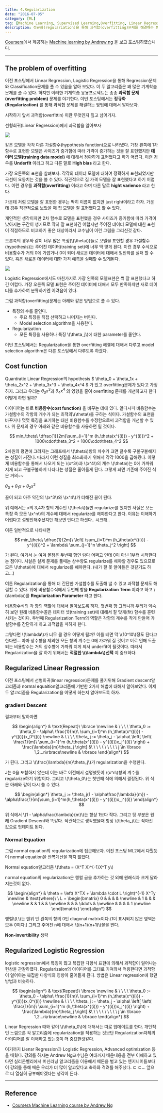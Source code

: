 ```yaml
---
title: 4.Regularization
date: "2016-07-05"
category: [ML]
tag: [Machine Learning, Supervised Learning,Overfitting, Linear Regression, Logistic Regression, Regularization]
description: 정규화(regulariation)을 통해 과적합(overfitting)문제를 해결하는 방법에 대해서 알아보자.
---
```


[Coursera](https://www.coursera.org/)에서 제공하는 [Machine learning by Andrew ng](https://www.coursera.org/learn/machine-learning/) 을 보고 포스팅하였습니다.

---
## The problem of overfitting
이전 포스팅에서 Linear Regression, Logistic Regression을 통해 Regression문제와 Classification문제를 풀 수 있음을 알아 보았다. 이 두 알고리즘은 꽤 많은 기계학습 문제를 풀 수 있다. 하지만 이러한 기계학습 응용프로젝트는 종종 **과적합 문제(overfitting problem)** 문제를 야기한다. 이번 포스팅에서는 **정규화(Regularization)** 를 통해 과적합 문제를 해결하는 방법에 대해서 알아보자.

시작하기 앞서 과적합(overfittin) 이란 무엇인지 짚고 넘어가자.

선형회귀(Linear Regression)에서 과적합을 알아보자

![](/./ml4-0.png)

같은 모델을 각각 다른 가설함수(hypothesis function)으로 나타냈다. 가장 왼쪽에 1차함수로 표현한 모델은 사이즈가 증가함에 따라 가격이 증가하는 것을 잘 표현했지만 **데이터 모델(training data model)** 에 대해서 정확하게 표현했다고 하기 어렵다. 이런 경우를 **Underfit** 이라고 하고 다른 말로 **High bias** 라고 한다.

가장 오른쪽의 표현을 살펴보자. 각각의 데이터 모델에 대하여 정확하게 표현되었지만 곡선이 요동치는 것을 볼 수 있다. 직관적으로 집 가격 모델을 잘 표현했다고 하기 어렵다. 이런 경우를 **과적합(overfitting)** 이라고 하며 다른 말로 **hight varience** 라고 한다.

가운데 처럼 모델을 잘 표현한 경우는 딱히 이름이 없지만 just right이라고 하자. 가운데 경우 직관적으로 보았을 때 집 모델을 잘 표현했다고 할 수 있다.

개인적인 생각이지만 2차 함수로 모델을 표현했을 경우 사이즈가 증가함에 따라 가격이 낮아지는 구간이 생기므로 딱히 잘 표현하긴 어렵지만 주어진 데이터 모델에 대한 표현이 적절하므로 비교하기 좋은 대상이라서 교수님이 이런 그림을 그리신것 같다.

오른쪽의 경우와 같이 너무 많은 특징(\\(\theta\\))들로 모델을 표현할 경우 가설함수(hypothesis)는 주어진 데이터(training set)에 너무 딱 맞게 된다. 이런 경우 수식으로 비용함수가 거의 0에 가깝거나 0이 되며 새로운 데이터에 대해서 일반화를 실패 할 수 있다. 혹은 새로운 데이터에 대한 가격 예측을 실패할 수 있게된다.

![](/./ml4-1.png)

Logistic Regression에서도 마찬가지로 가장 왼쪽의 모델표현은 썩 잘 표현했다고 하긴 어렵다. 가장 오른쪽 모델 표현은 주어진 데이터에 대해서 모두 만족하지만 새로 데이터를 추가하여 분류하기엔 어려움이 있다.

그럼 과적합(overfitting)문제는 아래와 같은 방법으로 풀 수 있다.

 - 특징의 수를 줄인다.
   - 주요 특징을 직접 선택하고 나머지는 버린다.
   - Model selection algorithm을 사용한다.
 - Regularization
   - 모든 특징을 사용하나 특징 \\(\theta_j\\)에 대한 parameter를 줄인다.

이번 포스팅에서는 Regularization을 통한 overfitting 해결에 대해서 다루고 model selection algorithm은 다른 포스팅에서 다루도록 하겠다.

## Cost function

Quardratic Linear Regression의 hypothesis $ \theta_0 + \theta_1x + \theta_2x^2 + \theta_3x^3 + \theta_4x^4 $ 가 있고 overfitting문제가 있다고 가정하자. 그리고 우리는 $\theta_3x^3$과 $\theta_4x^4$ 의 영향을 줄여 overfitting 문제를 개선하고자 한다 어떻게 하면 될까?

아이디어는 바로 **비용함수(cost function)** 을 바꾸는 데에 있다. 알다시피 비용함수는 가설함수의 각항의 개수가 되는 최적의\\(\theta\\)를 구하는 식이다. 가설함수의 표현을 바꾸거나 몇몇 특징을 포기하는 대신 비용함수를 수정함으로써 과적합을 개선할 수 있다. 위 문제의 경우 아래와 같은 비용함수를 사용하면 될 것이다.

$$
min_\theta\ \dfrac{1}{2m}\sum_{i=1}^m (h_\theta(x^{(i)}) - y^{(i)})^2 + 1000\cdot\theta_3^2 + 1000\cdot\theta_4^2
$$

2차원의 평면에 그려지는 그래프에서 \\(\theta\\)항의 차수가 크면 클수록 구불구불해지는 성질이 커진다. 따라서 이런 성질을 최소화하기 위해서 각각 1000을 곱해줬다. 이렇게 비용함수를 통해서 나오게 되는 \\(x^3\\)과 \\(x^4\\)의 계수 \\(\theta\\)는 0에 가까워 지게 되고 구불구불하게 나타나는 성질은 줄어들게 된다. 그렇게 되면 기존에 주어진 식은 거의~~

$\theta_0 + \theta_1x + \theta_2x^2$

꼴이 되고 아주 약간의 \\(x^3\\)와 \\(x^4\\)가 더해진 꼴이 된다.

위 예에서는 x의 3,4차 항의 계수인 \\(\theta\\)들만 regularize를 했지만 사실은 모든 특징 즉 모든 \\(x^n\\)의 계수에 대해서 regularize를 해야한다고 한다. 이유는 이해하기 어렵다고 설명안해주셨지만 해보면 안다고 하셧다.. 시크해..

여튼 일반적으로 나타내면

$$
min_\theta\ \dfrac{1}{2m}\ \left[ \sum_{i=1}^m (h_\theta(x^{(i)}) - y^{(i)})^2 + \lambda\ \sum_{j=1}^n \theta_j^2 \right]
$$

가 된다. 여기서 눈 여겨 볼점은 두번째 항인 람다 어쩌고 인데 0이 아닌 1부터 시작한다는 점이다. 사실은 실제 문제를 풀때는 상수항도 regularize를 해야할 경우도 있으므로 모든 \\(\theta\\)에 대해서 regularize를 해야한다. (내가 잘 못 알아들은 것같기도 하고...)

여튼 Regularization을 통해 더 간단한 가설함수를 도출해 낼 수 있고 과적합 문제도 해결할 수 있다.
위에 비용함수식에서 두번째 항을 **Regularization Term** 이라고 하고 \\(\lambda\\)를 **Regularization Parameter** 라고 한다.

비용함수식의 각 항의 역할에 대해서 알아보도록 하자. 첫번째 항 그러니까 우리가 익숙히 보던 원래 비용함수꼴은 데이터 셋(training set)에 대해서 잘 맞게(fit) 함수를 훈련시키는 것이다. 두번째 Regularization Term의 역할은 각항의 계수를 작게 만들어 가설함수를 간단하게 하고 과적합을 피하게 한다.

그렇다면 \\(\lambda\\)가 너무 클 경우 어떻게 될까? 이를 테면 막 \\(10^10\\)정도 된다고한다면... 아마 상수항을 제외한 모든 항의 계수는 0에 가까워 질 것이고 이로 인해 도출되는 비용함수는 거의 상수항에 가까워 지게 되서 underfit이 될것이다. 따라서 Regularization을 잘 하기 위해서는 **적절한 \\(\lambda\\)선택** 이 중요하다.

## Regularized Linear Regression

이전 포스팅에서 선형회귀(linear regression)문제를 풀기위해 Gradient descent알고리즘과 normal equaition알고리즘에 기반한 2가지 해법에 대해서 알아보았다. 이제 두 알고리즘을 Regularization을 어떻게 하는지 알아보도록 하자.

### gradient Descent
결과부터 말하자면

$$
\begin{align*}
& \text{Repeat}\ \lbrace \newline
& \ \ \ \ \theta_0 := \theta_0 - \alpha\ \frac{1}{m}\ \sum_{i=1}^m (h_\theta(x^{(i)}) - y^{(i)})x_0^{(i)} \newline
& \ \ \ \ \theta_j := \theta_j - \alpha\ \left[ \left( \frac{1}{m}\ \sum_{i=1}^m (h_\theta(x^{(i)}) - y^{(i)})x_j^{(i)} \right) + \frac{\lambda}{m}\theta_j \right] &\ \ \ \ \ \ \ \ \ \ j \in \lbrace 1,2...n\rbrace\newline
& \rbrace
\end{align*}
$$

가 된다. 그리고 \\(\frac{\lambda}{m}\theta_j\\)가 regularization을 수행한다.

J는 0을 포함하지 않는데 이는 바로 이전에서 설명했듯이 \\(x^n\\)항의 계수를 regularize하기 위함이다. 그리고 \\(\theta_0\\)는 첫번째 식에 의해서 결정된다. 위 식은 아래와 같이 다시 쓸 수 있다.

$$
\begin{align*}
\theta_j := \theta_j(1 - \alpha\frac{\lambda}{m}) - \alpha\frac{1}{m}\sum_{i=1}^m(h_\theta(x^{(i)}) - y^{(i)})x_j^{(i)}
\end{align*}
$$

위 식에서 \\(1 - \alpha\frac{\lambda}{m}\\)는 항상 1보다 작다. 그리고 뒷 부분은 원래 Gradient Descent와 똑같다. 직관적으로 생각했을때 항상 \\(\theta_j\\)는 작아진 값으로 업데이트 된다.

### Normal Equation

그럼 normal equation의 regularization에 접근해보자. 이전 포스팅 ML2에서 다뤘듯이 normal equation을 반복계산을 하지 않았다.

Normal equation알고리즘  \\(\theta = (X^T X)^{-1}X^T y\\)

normal equation의 regularization은 행렬 곱을 추가하는 것 외에 원래식과 크게 달라지는것이 없다.


$$
\begin{align*}
& \theta = \left( X^TX + \lambda \cdot L \right)^{-1} X^Ty \newline
& \text{where}\ \ L =
\begin{bmatrix}
 0 & & & & \newline
 & 1 & & & \newline
 & & 1 & & \newline
 & & & \ddots & \newline
 & & & & 1 \newline
\end{bmatrix}
\end{align*}
$$

행렬\\(L\\)는 맨위 안 왼쪽의 항의 0인 diagonal matrix이다.(1이 표시되지 않은 영역은 모두 0이다.) 그리고 주어진 n에 대해서 \\((n+1)(n+1)\\)꼴을 띈다.


**Non-invertibility** 생략


## Regularized Logistic Regression

logistic regression에서 특징이 많고 복잡한 다항식 표현에 의해서 과적합이 일어나는 현상을 관찰하였다. Regularizaion의 아이디어를 그대로 가져와서 적용한다면 과적함이 일어아는 복잡한 다항식의 영향이 줄어들게 된다. 방법은 Linear regression에 했던 방법과 비슷하다.

$$
\begin{align*}
& \text{Repeat}\ \lbrace \newline
& \ \ \ \ \theta_0 := \theta_0 - \alpha\ \frac{1}{m}\ \sum_{i=1}^m (h_\theta(x^{(i)}) - y^{(i)})x_0^{(i)} \newline
& \ \ \ \ \theta_j := \theta_j - \alpha\ \left[ \left( \frac{1}{m}\ \sum_{i=1}^m (h_\theta(x^{(i)}) - y^{(i)})x_j^{(i)} \right) + \frac{\lambda}{m}\theta_j \right] &\ \ \ \ \ \ \ \ \ \ j \in \lbrace 1,2...n\rbrace\newline
& \rbrace
\end{align*}
$$

Linear Regression 때와 같이 \\(\theta_0\\)에 대해서는 따로 업데이트를 한다. 개인적인 느낌으론 각 알고리즘에 regularization을 적용하는 것보단 Regularization자체의 아이디어를 잘 이해하고 있는것이 더 중요한것같다.


여기까지 Lienar Regression과 Logistic Regression, Advanced optimization 등을 배웠다. 강의를 하시는 Andrew Ng교수님은 여태까지 배운내용을 전부 이해하고 있다면 실리콘벨리에서 머신러닝 알고리즘을 이용해서 떼돈을 벌고 있는 엔지니어들보다 이 강의를 통해 배운 우리가 더 많이 알고있다고 축하와 격려를 해주셨다.  ㄷ ㄷ... 앞으로 더 열심히 공부해야겠다는 생각이 든다.

---
## Reference

  - [Coursera Machine Learning course by Andrew Ng](https://www.coursera.org/learn/machine-learning/lecture/4BHEy/regularized-logistic-regression)
